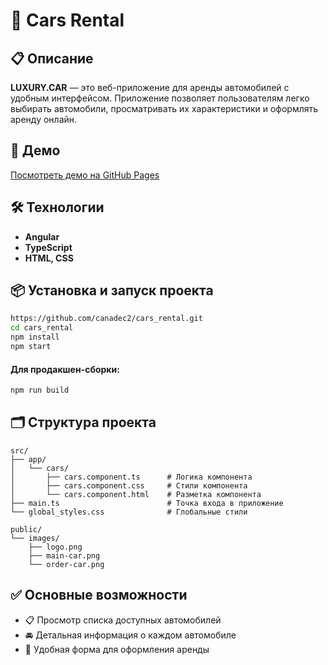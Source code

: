 # 🚗 Cars Rental

## 📋 Описание

**LUXURY.CAR** — это веб-приложение для аренды автомобилей с удобным интерфейсом. Приложение позволяет пользователям легко выбирать автомобили, просматривать их характеристики и оформлять аренду онлайн.

## 🚀 Демо

[Посмотреть демо на GitHub Pages](https://canadec2.github.io/cars_rental/)

## 🛠️ Технологии

- **Angular**
- **TypeScript**
- **HTML, CSS**

## 📦 Установка и запуск проекта

```bash
https://github.com/canadec2/cars_rental.git
cd cars_rental
npm install
npm start
```
#### Для продакшен-сборки:

```bash
npm run build
```

## 🗂️ Структура проекта

```
src/
├── app/
│   └── cars/
│       ├── cars.component.ts      # Логика компонента
│       ├── cars.component.css     # Стили компонента
│       └── cars.component.html    # Разметка компонента
├── main.ts                        # Точка входа в приложение
└── global_styles.css              # Глобальные стили

public/
└── images/
    ├── logo.png
    ├── main-car.png
    └── order-car.png
```

## ✅ Основные возможности

- 📋 Просмотр списка доступных автомобилей
- 🚘 Детальная информация о каждом автомобиле
- 📝 Удобная форма для оформления аренды
